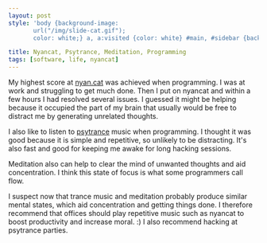 ```yaml
---
layout: post
style: 'body {background-image: 
       url("/img/slide-cat.gif");
       color: white;} a, a:visited {color: white} #main, #sidebar {background-color: rgba(0,0,0,0.7); border-radius:15px; padding: 15px}'

title: Nyancat, Psytrance, Meditation, Programming
tags: [software, life, nyancat]
---
```


My highest score at <a href="http://nyan.cat">nyan.cat</a> was achieved when
programming. I was at work and struggling to get much done. Then I put on
nyancat and within a few hours I had resolved several issues. I guessed it
might be helping because it occupied the part of my brain that usually would be
free to distract me by generating unrelated thoughts.

I also like to listen to <a
href="http://www.last.fm/tag/psytrance">psytrance</a> music when
programming. I thought it was good because it is simple and repetitive, so
unlikely to be distracting. It's also fast and good for keeping me awake for
long hacking sessions.

Meditation also can help to clear the mind of unwanted thoughts and aid
concentration. I think this state of focus is what some programmers call flow.

I suspect now that trance music and meditation probably produce similar mental
states, which aid concentration and getting things done. I therefore recommend
that offices should play repetitive music such as nyancat to boost
productivity and increase moral. :) I also recommend hacking at psytrance
parties.
